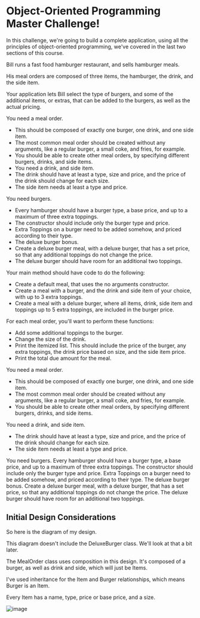 # Object-Oriented Programming Master Challenge!


In this challenge, we're going to build a complete application, using all the principles of object-oriented programming, we've covered in the last two sections of this course.

Bill runs a fast food hamburger restaurant, and sells hamburger meals.

His meal orders are composed of three items, the hamburger, the drink, and the side item.

Your application lets Bill select the type of burgers, and some of the additional items, or extras, that can be added to the burgers, as well as the actual pricing.

You need a meal order.
- This should be composed of exactly one burger, one drink, and one side item.
- The most common meal order should be created without any arguments, like a regular burger, a small coke, and fries, for example.
- You should be able to create other meal orders, by specifying different burgers, drinks, and side items.
- You need a drink, and side item.
- The drink should have at least a type, size and price, and the price of the drink should change for each size.
- The side item needs at least a type and price.

You need burgers.

- Every hamburger should have a burger type, a base price, and up to a maximum of three extra toppings.
- The constructor should include only the burger type and price.
- Extra Toppings on a burger need to be added somehow, and priced according to their type.
- The deluxe burger bonus.
- Create a deluxe burger meal, with a deluxe burger, that has a set price, so that any additional toppings do not change the price.
- The deluxe burger should have room for an additional two toppings.

Your main method should have code to do the following:

- Create a default meal, that uses the no arguments constructor.
- Create a meal with a burger, and the drink and side item of your choice, with up to 3 extra toppings.
- Create a meal with a deluxe burger, where all items, drink, side item and toppings up to 5 extra toppings, are included in the burger price.

For each meal order, you'll want to perform these functions:

- Add some additional toppings to the burger.
- Change the size of the drink.
- Print the itemized list. This should include the price of the burger, any extra toppings, the drink price based on size, and the side item price.
- Print the total due amount for the meal.

You need a meal order.

- This should be composed of exactly one burger, one drink, and one side item.
- The most common meal order should be created without any arguments, like a regular burger, a small coke, and fries, for example.
- You should be able to create other meal orders, by specifying different burgers, drinks, and side items.

You need a drink, and side item.

- The drink should have at least a type, size and price, and the price of the drink should change for each size.
- The side item needs at least a type and price.

You need burgers.
Every hamburger should have a burger type, a base price, and up to a maximum of three extra toppings.
The constructor should include only the burger type and price.
Extra Toppings on a burger need to be added somehow, and priced according to their type.
The deluxe burger bonus.
Create a deluxe burger meal, with a deluxe burger, that has a set price, so that any additional toppings do not change the price.
The deluxe burger should have room for an additional two toppings.

## Initial Design Considerations

So here is the diagram of my design.

This diagram doesn't include the DeluxeBurger class.  We'll look at that a bit later.

The MealOrder class uses composition in this design. It's composed of a burger, as well as drink and side, which will just be Items.

I've used inheritance for the Item and Burger relationships, which means Burger is an Item.

Every Item has a name, type, price or base price, and a size.


![image](https://github.com/HaleGurpinar/UdemyJava17MasterclassChallenges/assets/106753721/11d6fd3b-9ad2-4928-808d-7ae6c49090b5)

